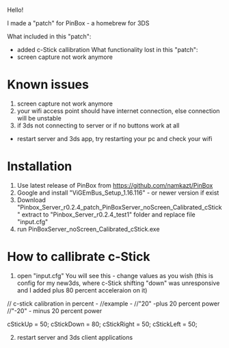 Hello!

I made a "patch" for PinBox - a homebrew for 3DS

What included in this "patch":
- added c-Stick callibration
What functionality lost in this "patch":
- screen capture not work anymore

# Known issues
1) screen capture not work anymore
2) your wifi access point should have internet connection, else connection will be unstable
3) if 3ds not connecting to server or if no buttons work at all 
- restart server and 3ds app, try restarting your pc and check your wifi

# Installation
1) Use latest release of PinBox from
https://github.com/namkazt/PinBox
2) Google and install "ViGEmBus_Setup_1.16.116" - or newer version if exist
3) Download "Pinbox_Server_r0.2.4_patch_PinBoxServer_noScreen_Calibrated_cStick" 
extract to "Pinbox_Server_r0.2.4_test1" folder
and replace file "input.cfg" 
4) run PinBoxServer_noScreen_Calibrated_cStick.exe

# How to callibrate c-Stick
1) open "input.cfg"
You will see this - change values as you wish 
(this is config for my new3ds, where c-Stick shifting "down" was unresponsive and I added plus 80 percent acceleraion on it)

// c-stick calibration in percent - 
//example - 
//"20" -plus 20 percent power
//"-20" - minus 20 percent power

cStickUp = 50;
cStickDown = 80;
cStickRight = 50;
cStickLeft = 50;

2) restart server and 3ds client applications